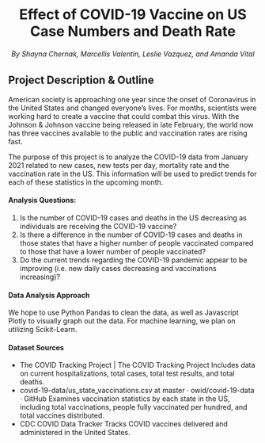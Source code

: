 # <h1 align ="center">Effect of COVID-19 Vaccine on US Case Numbers and Death Rate</br></h1>
<h6 align ="center"><span>By Shayna Chernak, Marcellis Valentin, Leslie Vazquez, and Amanda Vital</span></h6>



<h2>Project Description & Outline</h2>

American society is approaching one year since the onset of Coronavirus in the United States and changed everyone’s lives. For months, scientists were working hard to create a vaccine that could combat this virus. With the Johnson & Johnson vaccine being released in late February, the world now has three vaccines available to the public and vaccination rates are rising fast.

The purpose of this project is to analyze the COVID-19 data from January 2021 related to new cases, new tests per day, mortality rate and the vaccination rate in the US.  This information will be used to predict trends for each of these statistics in the upcoming month.  

<h4>Analysis Questions:</h4>
<ol>
<li>Is the number of COVID-19 cases and deaths in the US decreasing as individuals are receiving the COVID-19 vaccine?
<li>Is there a difference in the number of COVID-19 cases and deaths in those states that have a higher number of people vaccinated compared to those that have a lower number of people vaccinated?
<li>Do the current trends regarding the COVID-19 pandemic appear to be improving (i.e. new daily cases decreasing and vaccinations increasing)?
</ol>

<h4>Data Analysis Approach</h4>

We hope to use Python Pandas to clean the data, as well as Javascript Plotly to visually graph out the data.  For machine learning, we plan on utilizing Scikit-Learn. 

<h4>Dataset Sources</h4>
<ul>
<li>The COVID Tracking Project | The COVID Tracking Project
Includes data on current hospitalizations, total cases, total test results, and total deaths.
<li>covid-19-data/us_state_vaccinations.csv at master · owid/covid-19-data · GitHub
Examines vaccination statistics by each state in the US, including total vaccinations, people fully vaccinated per hundred, and total vaccines distributed.
<li>CDC COVID Data Tracker
Tracks COVID vaccines delivered and administered in the United States.
</ul>


